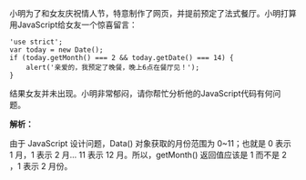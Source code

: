 小明为了和女友庆祝情人节，特意制作了网页，并提前预定了法式餐厅。小明打算用JavaScript给女友一个惊喜留言：
```
'use strict';
var today = new Date();
if (today.getMonth() === 2 && today.getDate() === 14) {
    alert('亲爱的，我预定了晚餐，晚上6点在餐厅见！');
}
```

结果女友并未出现。小明非常郁闷，请你帮忙分析他的JavaScript代码有何问题。

**解析：**

由于 JavaScript 设计问题，Data() 对象获取的月份范围为 0~11；也就是 0 表示 1 月，1 表示 2 月... 11 表示 12 月。所以，getMonth() 返回值应该是 1 而不是 2 ，1 表示 2 月份。
